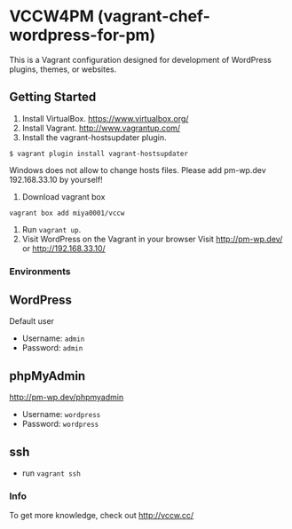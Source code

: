 # VCCW4PM (vagrant-chef-wordpress-for-pm)

This is a Vagrant configuration designed for development of WordPress plugins, themes, or websites.

## Getting Started

1. Install VirtualBox.
https://www.virtualbox.org/
1. Install Vagrant.
http://www.vagrantup.com/
1. Install the vagrant-hostsupdater plugin.
```
$ vagrant plugin install vagrant-hostsupdater
```
Windows does not allow to change hosts files. Please add pm-wp.dev 192.168.33.10 by yourself!

1. Download vagrant box
```
vagrant box add miya0001/vccw
```
1. Run `vagrant up`.
1. Visit WordPress on the Vagrant in your browser
Visit http://pm-wp.dev/ or http://192.168.33.10/

### Environments

## WordPress

Default user
* Username: `admin`
* Password: `admin`

## phpMyAdmin

http://pm-wp.dev/phpmyadmin
* Username: `wordpress`
* Password: `wordpress`

## ssh

* run `vagrant ssh`

### Info

To get more knowledge, check out <http://vccw.cc/>

